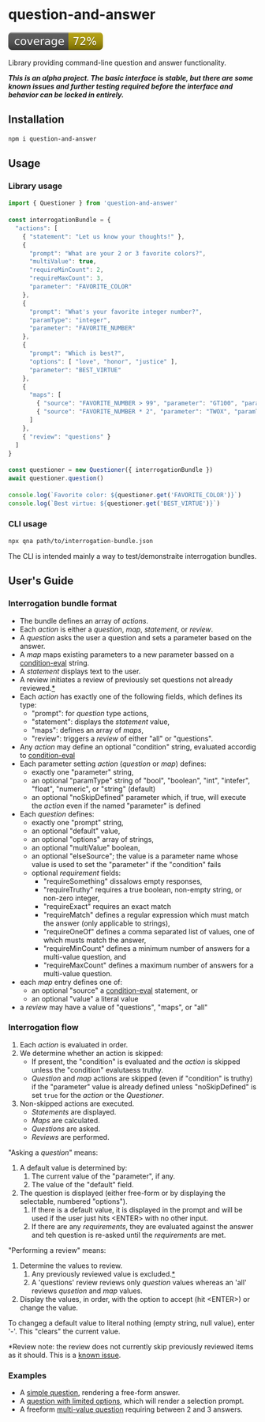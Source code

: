 # question-and-answer
[![coverage: 72%](./.readme-assets/coverage.svg)](https://github.com/liquid-labs/question-and-answer/pulls?q=is%3Apr+is%3Aclosed)

Library providing command-line question and answer functionality.

___This is an alpha project. The basic interface is stable, but there are some known issues and further testing required before the interface and behavior can be locked in entirely.___

## Installation

```bash
npm i question-and-answer
```

## Usage

### Library usage

```javascript
import { Questioner } from 'question-and-answer'

const interrogationBundle = {
  "actions": [
    { "statement": "Let us know your thoughts!" },
    { 
      "prompt": "What are your 2 or 3 favorite colors?",
      "multiValue": true,
      "requireMinCount": 2,
      "requireMaxCount": 3,
      "parameter": "FAVORITE_COLOR"
    },
    {
      "prompt": "What's your favorite integer number?",
      "paramType": "integer",
      "parameter": "FAVORITE_NUMBER"
    },
    { 
      "prompt": "Which is best?",
      "options": [ "love", "honor", "justice" ],
      "parameter": "BEST_VIRTUE"
    },
    {
      "maps": [
        { "source": "FAVORITE_NUMBER > 99", "parameter": "GT100", "paramType": "boolean" },
        { "source": "FAVORITE_NUMBER * 2", "parameter": "TWOX", "paramType": "integer" }
      ]
    },
    { "review": "questions" }
  ]
}

const questioner = new Questioner({ interrogationBundle })
await questioner.question()

console.log(`Favorite color: ${questioner.get('FAVORITE_COLOR')}`)
console.log(`Best virtue: ${questioner.get('BEST_VIRTUE')}`)
```

### CLI usage

```bash
npx qna path/to/interrogation-bundle.json
```

The CLI is intended mainly a way to test/demonstraite interrogation bundles.

## User's Guide

### Interrogation bundle format

- The bundle defines an array of _actions_.
- Each _action_ is either a _question_, _map_, _statement_, or _review_.
- A _question_ asks the user a question and sets a parameter based on the answer.
- A _map_ maps existing parameters to a new parameter bassed on a [condition-eval](https://github.com/liquid-labs/condition-eval) string.
- A _statement_ displays text to the user.
- A review initiates a review of previously set questions not already reviewed.[*](#review-note)
- Each _action_ has exactly one of the following fields, which defines its type:
  - "prompt": for _question_ type actions,
  - "statement": displays the _statement_ value,
  - "maps": defines an array of _maps_,
  - "review": triggers a _review_ of either "all" or "questions".
- Any _action_ may define an optional "condition" string, evaluated accordig to [condition-eval](https://github.com/liquid-labs/condition-eval)
- Each parameter setting _action_ (_question_ or _map_) defines:
  - exactly one "parameter" string,
  - an optional "paramType" string of "bool", "boolean", "int", "intefer", "float", "numeric", or "string" (default)
  - an optional "noSkipDefined" parameter which, if true, will execute the _action_ even if the named "parameter" is defined
- Each _question_ defines:
  - exactly one "prompt" string,
  - an optional "default" value,
  - an optional "options" array of strings,
  - an optional "multiValue" boolean,
  - an optional "elseSource"; the value is a parameter name whose value is used to set the "parameter" if the "condition" fails
  - optional _requirement_ fields:
    - "requireSomething" dissalows empty responses,
    - "requireTruthy" requires a true boolean, non-empty string, or non-zero integer, 
    - "requireExact" requires an exact match
    - "requireMatch" defines a regular expression which must match the answer (only applicable to strings), 
    - "requireOneOf" defines a comma separated list of values, one of which musts match the answer,
    - "requireMinCount" defines a minimum number of answers for a multi-value question, and
    - "requireMaxCount" defines a maximum number of answers for a multi-value question.
- each _map_ entry defines one of:
  - an optional "source" a [condition-eval](https://github.com/liquid-labs/condition-eval) statement, or
  - an optional "value" a literal value
- a _review_ may have a value of "questions", "maps", or "all"

### Interrogation flow

1. Each _action_ is evaluated in order.
2. We determine whether an action is skipped:
   - If present, the "condition" is evaluated and the _action_ is skipped unless the "condition" evalutaess truthy.
   - _Question_ and _map_ actions are skipped (even if "condition" is truthy) if the "parameter" value is already defined unless "noSkipDefined" is set `true` for the _action_ or the _Questioner_.
3. Non-skipped actions are executed.
   - _Statements_ are displayed.
   - _Maps_ are calculated.
   - _Questions_ are asked.
   - _Reviews_ are performed.

"Asking a _question_" means:
1. A default value is determined by:
   1. The current value of the "parameter", if any.
   2. The value of the "default" field.
2. The question is displayed (either free-form or by displaying the selectable, numbered "options").
   1. If there is a default value, it is displayed in the prompt and will be used if the user just hits &lt;ENTER&gt; with no other input.
   2. If there are any _requirements_, they are evaluated against the answer and teh question is re-asked until the _requirements_ are met.

"Performing a review" means:
1. Determine the values to review.
   1. Any previously reviewed value is excluded.[*](#review-note)
   2. A 'questions' review reviews only _question_ values whereas an 'all' reviews _qusetion_ and _map_ values.
2. Display the values, in order, with the option to accept (hit &lt;ENTER&gt;) or change the value.

To changeg a default value to literal nothing (empty string, null value), enter '-'. This "clears" the current value.

<span id="review-note">*Review note:</span> the review does not currently skip previously reviewed items as it should. This is a [known issue](https://github.com/liquid-labs/question-and-answer/issues/75).

### Examples

- A [simple question](./samples/simple-question.json), rendering a free-form answer.
- A [question with limited options](./sample/simple-options.json), which will render a selection prompt.
- A freeform [multi-value question](./sample/multi-value.json) requiring between 2 and 3 answers.